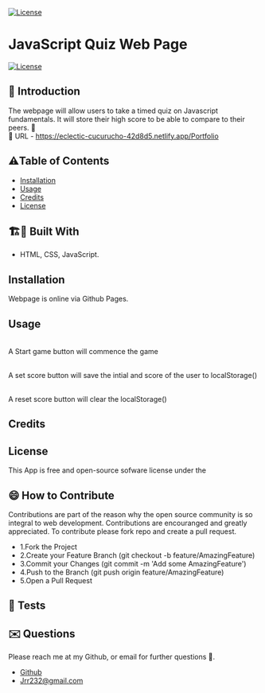 [![License](https://img.shields.io/badge/License-Apache_2.0-blue.svg)](https://opensource.org/licenses/Apache-2.0)




# JavaScript Quiz Web Page
[![License](https://img.shields.io/badge/License-Apache_2.0-blue.svg)](https://opensource.org/licenses/Apache-2.0)



## 🤔 Introduction

The webpage will allow users to take a timed quiz on Javascript fundamentals.
It will store their high score to be able to compare to their peers. 👻
 <br/>🎯 URL - https://eclectic-cucurucho-42d8d5.netlify.app/Portfolio





## ⚠️Table of Contents 
- [Installation](#installation)
- [Usage](#usage)
- [Credits](#credits)
- [License](#license)




## 🏗️🚧 Built With 

- HTML, CSS, JavaScript.







## Installation 

Webpage is online via Github Pages. 







## Usage

<br /> A Start game button will commence the game 

<br /> A set score button will save the intial and score of the user to localStorage()

<br /> A reset score button will clear the localStorage()





## Credits 





## License 
This App is free and open-source sofware license under the 





## 😄 How to Contribute
Contributions are part of the reason why the open source community is so integral to web development. Contributions are encouranged and greatly appreciated.
To contribute please fork repo and create a pull request.

- 1.Fork the Project
- 2.Create your Feature Branch (git checkout -b feature/AmazingFeature)
- 3.Commit your Changes (git commit -m 'Add some AmazingFeature')
- 4.Push to the Branch (git push origin feature/AmazingFeature)
- 5.Open a Pull Request





## 🧪 Tests 






## ✉️ Questions 
Please reach me at my Github, or email for further questions 🐶. 
- [Github](https://github.com/Jrr1232)
- Jrr232@gmail.com

